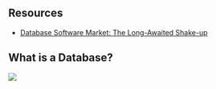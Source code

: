 ## Resources
  
* [Database Software Market: The Long-Awaited Shake-up](https://blocksandfiles.com/wp-content/uploads/2019/03/Database-Software-Market-White-Paper.pdf)

## What is a Database?

![](https://github.com/geoffreylink/Projects/blob/master/08%20Data%20Engineering/databases/images/StrategicImportanceDatabase.png)
![]()


